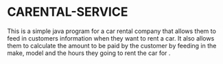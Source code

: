 # CARENTAL-SERVICE
This is a simple java program for a car rental company that allows them to feed in customers information when they want to rent a car. It also allows them to calculate the amount to be paid by the customer by feeding in the make, model and the hours they going to rent the car for .
